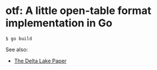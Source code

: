 # otf: A little open-table format implementation in Go

```
$ go build
```

See also:

* [The Delta Lake Paper](https://www.vldb.org/pvldb/vol13/p3411-armbrust.pdf)
